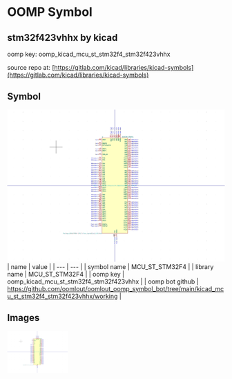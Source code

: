 # OOMP Symbol  
## stm32f423vhhx  by kicad  
  
oomp key: oomp_kicad_mcu_st_stm32f4_stm32f423vhhx  
  
source repo at: [https://gitlab.com/kicad/libraries/kicad-symbols](https://gitlab.com/kicad/libraries/kicad-symbols)  
## Symbol  
  
[![working.png](working_600.png)](working.png)  
| name | value | 
| --- | --- | 
| symbol name | MCU_ST_STM32F4 | 
| library name | MCU_ST_STM32F4 | 
| oomp key | oomp_kicad_mcu_st_stm32f4_stm32f423vhhx | 
| oomp bot github | https://github.com/oomlout/oomlout_oomp_symbol_bot/tree/main/kicad_mcu_st_stm32f4_stm32f423vhhx/working | 
## Images  
  
[![working.png](working_140.png)](working.png)  
